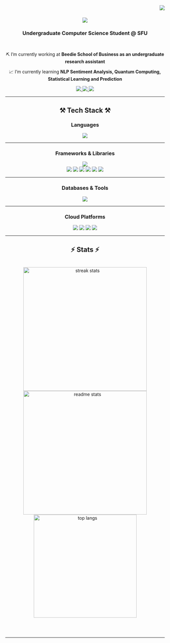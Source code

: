 <img align="right" src="https://visitor-badge.laobi.icu/badge?page_id=asheeshyadav1.asheeshyadav1" />

<h1 align="center">
    <img src="https://readme-typing-svg.herokuapp.com/?font=Righteous&size=35&center=true&vCenter=true&width=500&height=70&duration=4000&lines=Hi+There!+👋🏾;+I'm+Asheesh;+ Get + to+know+me+down+below;" />
</h1>

<h3 align="center">Undergraduate Computer Science Student @ SFU</h3>

<br/>

<div align="center">
 
 ⛏️  I’m currently working at  **Beedie School of Business as an undergraduate research assistant**
 
  📈  I’m currently learning **NLP Sentiment Analysis, Quantum Computing, Statistical Learning and Prediction**

 </div>
 
<div align="center"> 
  <a href="mailto:aky7@sfu.ca">
    <img src="https://img.shields.io/badge/Gmail-333333?style=for-the-badge&logo=gmail&logoColor=red" />
  </a>
  <a href="https://www.linkedin.com/in/asheesh-yadav-907491234/" target="_blank">
    <img src="https://img.shields.io/badge/LinkedIn-0077B5?style=for-the-badge&logo=linkedin&logoColor=white" target="_blank" />
  </a>
  <a href="https://salesp07.github.io" target="_blank">
     <img src="https://img.shields.io/badge/Portfolio-FF5722?style=for-the-badge&logo=todoist&logoColor=white" target="_blank" /> <!-- sqlite, safari, google-chrome are other good icon options -->
  </a>
</div>

 <hr/>
 
<h2 align="center">⚒️ Tech Stack ⚒️</h2>


<div align="center">

### **Languages**
<img src="https://skillicons.dev/icons?i=java,python,c,cpp,javascript,matlab" />

---

### **Frameworks & Libraries**
<img src="https://skillicons.dev/icons?i=react,nodejs,spring,selenium" />
<br/>
<img src="https://img.shields.io/badge/Pandas-150458?style=for-the-badge&logo=pandas&logoColor=white" />
<img src="https://img.shields.io/badge/NumPy-013243?style=for-the-badge&logo=numpy&logoColor=white" />
<img src="https://img.shields.io/badge/Matplotlib-11557c?style=for-the-badge&logo=plotly&logoColor=white" />
<img src="https://img.shields.io/badge/Leaflet-199900?style=for-the-badge&logo=leaflet&logoColor=white" />
<img src="https://img.shields.io/badge/JUnit-25A162?style=for-the-badge&logo=junit5&logoColor=white" />
<img src="https://img.shields.io/badge/Mockito-4DB33D?style=for-the-badge&logo=java&logoColor=white" />

---

### **Databases & Tools**
<img src="https://skillicons.dev/icons?i=postgresql,mysql,docker,git,github" />

---

### **Cloud Platforms**
<img src="https://img.shields.io/badge/AWS-232F3E?style=for-the-badge&logo=amazon-aws&logoColor=white" />
<img src="https://img.shields.io/badge/Azure-0078D4?style=for-the-badge&logo=microsoftazure&logoColor=white" />
<img src="https://img.shields.io/badge/GCP-4285F4?style=for-the-badge&logo=google-cloud&logoColor=white" />
<img src="https://img.shields.io/badge/Compute%20Canada-2C2C2C?style=for-the-badge&logo=icloud&logoColor=white" />

</div>

<hr/>

<h2 align="center">⚡ Stats ⚡</h2>
<br>
<div align=center>
  <img width=390 src="https://streak-stats.demolab.com/?user=asheeshyadav1&count_private=true&theme=react&border_radius=10" alt="streak stats"/>
  <img width=390 src="https://github-readme-stats.vercel.app/api?username=asheeshyadav1&count_private=true&show_icons=true&theme=react&rank_icon=github&border_radius=10" alt="readme stats" />
  <br/>
  <img width=325 align="center" src="https://github-readme-stats.vercel.app/api/top-langs/?username=asheeshyadav1&hide=HTML&langs_count=8&layout=compact&theme=react&border_radius=10&size_weight=0.5&count_weight=0.5&exclude_repo=github-readme-stats" alt="top langs" />
</div>

<br/><br/>

<hr/>

<br/>

<div align="center">
</div>

<br/>
